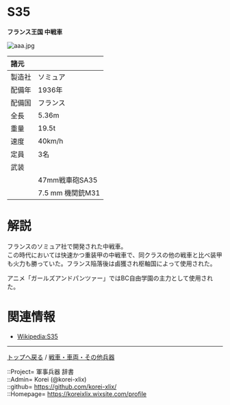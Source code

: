 # S35
**フランス王国 中戦車**

![aaa.jpg](https://bn02pap001files.storage.live.com/y4my4p0uv4_qgqW2j6xxpR-Ojxv2Jt4L7SUIzk17QMy0xKLxR66xc7NpEUnBYKhk9WBuGZSDvFX03QtGMs-CHln1r9SVCtqMTPHUg7rvtDeSrrH8YGKdpQmRJ8bKlm4AAFLu3KL845MpxZvSIyXopeQkXpnm8VRRjCV_40YbZxaSG8AHQOXjBfdYBGHwsSGDlrZ?width=640&height=480&cropmode=none)  
  


|諸元  |  |
|:--|:--|
|製造社  |ソミュア  |
|配備年  |1936年  |
|配備国  |フランス  |
|全長    |5.36m  |
|重量    |19.5t  |
|速度    |40km/h  |
|定員    |3名  |
|武装    |  |
||47mm戦車砲SA35  |
||7.5 mm 機関銃M31  |


# 解説
フランスのソミュア社で開発された中戦車。  
この時代においては快速かつ重装甲の中戦車で、同クラスの他の戦車と比べ装甲も火力も勝っていた。フランス陥落後は鹵獲され枢軸国によって使用された。  
  
アニメ「ガールズアンドパンツァー」ではBC自由学園の主力として使用された。  


# 関連情報
* [Wikipedia:S35](https://ja.wikipedia.org/wiki/%E3%82%BD%E3%83%9F%E3%83%A5%E3%82%A2_S35)


***
[トップへ戻る](/readme.md) / [戦車・車両・その他兵器](/ground/readme.md)  
  
::Project= 軍事兵器 辞書  
::Admin= Korei (@korei-xlix)  
::github= https://github.com/korei-xlix/  
::Homepage= https://koreixlix.wixsite.com/profile  

